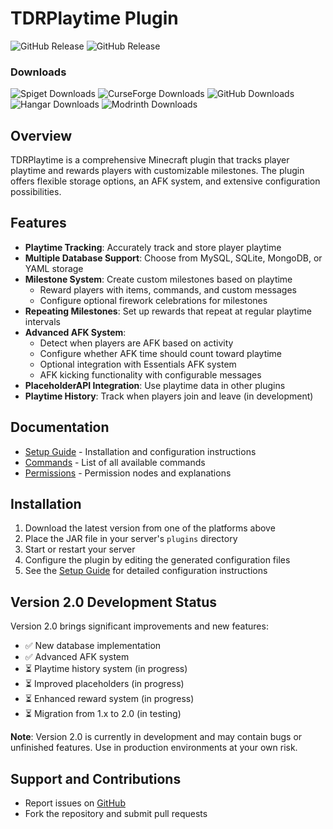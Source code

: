 # TDRPlaytime Plugin

![GitHub Release](https://img.shields.io/github/v/release/thedutchruben/tdrplaytime?sort=date&label=Latest%20release)
![GitHub Release](https://img.shields.io/github/v/release/thedutchruben/tdrplaytime?include_prereleases&sort=date&label=Latest%20pre-release)

### Downloads
![Spiget Downloads](https://img.shields.io/spiget/downloads/47894?label=Spigot&labelColor=Spigot&link=https%3A%2F%2Fwww.spigotmc.org%2Fresources%2Ftdr-playtime-rewards-mysql.47894%2F)
![CurseForge Downloads](https://img.shields.io/curseforge/dt/279491?label=Curse%20Forge)
![GitHub Downloads](https://img.shields.io/github/downloads/thedutchruben/tdrplaytime/total?label=GitHub)
![Hangar Downloads](https://img.shields.io/hangar/dt/tdrplaytime?label=Hangar&link=https%3A%2F%2Fhangar.papermc.io%2FTheDutchRuben%2FTDRPlaytime)
![Modrinth Downloads](https://img.shields.io/modrinth/dt/t9QEZM17?label=Modrinth&link=https%3A%2F%2Fmodrinth.com%2Fplugin%2Ftdr-playtime)

## Overview
TDRPlaytime is a comprehensive Minecraft plugin that tracks player playtime and rewards players with customizable milestones. The plugin offers flexible storage options, an AFK system, and extensive configuration possibilities.

## Features
- **Playtime Tracking**: Accurately track and store player playtime
- **Multiple Database Support**: Choose from MySQL, SQLite, MongoDB, or YAML storage
- **Milestone System**: Create custom milestones based on playtime
  - Reward players with items, commands, and custom messages
  - Configure optional firework celebrations for milestones
- **Repeating Milestones**: Set up rewards that repeat at regular playtime intervals
- **Advanced AFK System**:
  - Detect when players are AFK based on activity
  - Configure whether AFK time should count toward playtime
  - Optional integration with Essentials AFK system
  - AFK kicking functionality with configurable messages
- **PlaceholderAPI Integration**: Use playtime data in other plugins
- **Playtime History**: Track when players join and leave (in development)

## Documentation
- [Setup Guide](SETUP.md) - Installation and configuration instructions
- [Commands](COMMANDS.md) - List of all available commands
- [Permissions](PERMISSIONS.md) - Permission nodes and explanations

## Installation
1. Download the latest version from one of the platforms above
2. Place the JAR file in your server's `plugins` directory
3. Start or restart your server
4. Configure the plugin by editing the generated configuration files
5. See the [Setup Guide](SETUP.md) for detailed configuration instructions

## Version 2.0 Development Status
Version 2.0 brings significant improvements and new features:

- ✅ New database implementation
- ✅ Advanced AFK system
- ⏳ Playtime history system (in progress)
- ⏳ Improved placeholders (in progress)
- ⏳ Enhanced reward system (in progress)
- ⏳ Migration from 1.x to 2.0 (in testing)

**Note**: Version 2.0 is currently in development and may contain bugs or unfinished features. Use in production environments at your own risk.

## Support and Contributions
- Report issues on [GitHub](https://github.com/thedutchruben/tdrplaytime/issues)
- Fork the repository and submit pull requests

